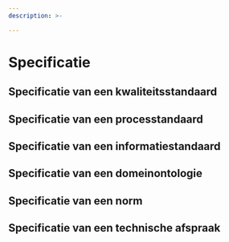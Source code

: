 ```yaml
---
description: >-

---
```


# Specificatie

## Specificatie van een kwaliteitsstandaard

## Specificatie van een processtandaard

## Specificatie van een informatiestandaard

## Specificatie van een domeinontologie

## Specificatie van een norm

## Specificatie van een technische afspraak
